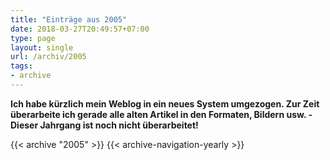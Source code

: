 ```yaml
---
title: "Einträge aus 2005"
date: 2018-03-27T20:49:57+07:00
type: page
layout: single
url: /archiv/2005
tags:
- archive
---
```


**Ich habe k&uuml;rzlich mein Weblog in ein neues System umgezogen. Zur Zeit &uuml;berarbeite ich gerade alle alten Artikel in den Formaten, Bildern usw. - Dieser Jahrgang ist noch nicht &uuml;berarbeitet!**

{{< archive "2005" >}}
{{< archive-navigation-yearly >}}
